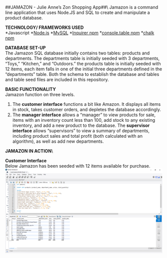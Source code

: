 ##JAMAZON - Julie Anne’s Zon Shopping App##\\
Jamazon is a command line application that uses Node.JS and SQL to create and manipulate a product database. 

__TECHNOLOGY/ FRAMEWORKS USED__\
*Javascript
*[Node.js](https://nodejs.org/en/)
*[MySQL](https://www.mysql.com/)
*[Inquirer npm](https://www.npmjs.com/package/inquirer)
*[console.table npm](https://www.npmjs.com/package/console.table)
*[chalk npm](https://www.npmjs.com/package/chalk)



__DATABASE SET-UP__\
The Jamazon SQL database initially contains two tables: products and departments.  The departments table is initially seeded with 3 departments, “Toys,” “Kitchen,” and “Outdoors.” the products table is initially seeded with 12 items, each item falls in one of the initial three departments defined in the “departments” table. Both the schema to establish the database and tables and table seed files are included in this repository. 

__BASIC FUNCTIONALITY__\
Jamazon function on three levels.  
1. The **customer interface** functions a bit like Amazon. It displays all items in stock, takes customer orders, and depletes the database accordingly.  
1. The **manager interface** allows a “manager” to view products for sale, items with an inventory count less than 100, add stock to any existing inventory, and add a new product to the database. 
The **supervisor interface** allows  “supervisors” to view a summary of departments, including product sales and total profit (both calculated with an algorithm), as well as add new departments. 


__JAMAZON IN ACTION__\


__Customer Interface__\
Below Jamazon has been seeded with 12 items available for purchase.  
![Seeded Customer Database](/images/image21.png)
